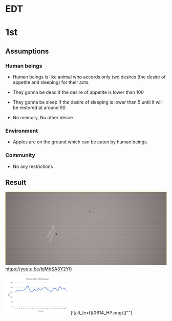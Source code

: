 # EDT

# 1st

## Assumptions

### Human beings
- Human beings is like animal who accords only two desires (the desire of appetite and sleeping) for their acts.
  
- They gonna be dead if the desire of appetite is lower than 100
  
- They gonna be sleep if the desire of sleeping is lower than 5 until it will be restored at around 90
  
- No memory, No other desire
  
### Environment
- Apples are on the ground which can be eaten by human beings.

### Community
- No any restrictions

## Result
[![](ScreenShot00002.png)](https://youtu.be/bjMbSA3Y2Y0 "post title")
https://youtu.be/bjMbSA3Y2Y0

<img src="0614_Time.png" alt="drawing" width="200"/>
[![alt_text](0614_HP.png)]("")
